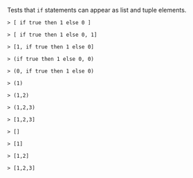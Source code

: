Tests that `if` statements can appear as list and tuple elements.

```unison
> [ if true then 1 else 0 ]

> [ if true then 1 else 0, 1]

> [1, if true then 1 else 0]

> (if true then 1 else 0, 0)

> (0, if true then 1 else 0)

> (1)

> (1,2)

> (1,2,3)

> [1,2,3]

> []

> [1]

> [1,2]

> [1,2,3]

```

